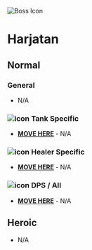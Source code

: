 ![Boss Icon](http://wow.zamimg.com/images/wow/journal/ui-ej-boss-nagabrute.png)
# Harjatan

## Normal

### General

- N/A

### ![icon](https://vignette4.wikia.nocookie.net/wowwiki/images/7/7e/Icon-class-role-tank-42x42.png/revision/latest/scale-to-width-down/20?cb=20131012150650) Tank Specific

- [**MOVE HERE**]() - N/A

### ![icon](https://vignette4.wikia.nocookie.net/wowwiki/images/0/07/Icon-class-role-healer-42x42.png/revision/latest/scale-to-width-down/20?cb=20131012150650) Healer Specific

- [**MOVE HERE**]() - N/A

### ![icon](https://vignette4.wikia.nocookie.net/wowwiki/images/3/3f/Icon-class-role-dealer-42x42.png/revision/latest/scale-to-width-down/20?cb=20131012150649) DPS / All

- [**MOVE HERE**]() - N/A

## Heroic

- N/A

